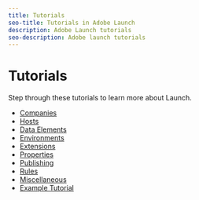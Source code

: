```yaml
---
title: Tutorials
seo-title: Tutorials in Adobe Launch
description: Adobe Launch tutorials
seo-description: Adobe launch tutorials
---
```


# Tutorials

Step through these tutorials to learn more about Launch.

* [Companies](companies.md)
* [Hosts](hosts.md)
* [Data Elements](data-elements.md)
* [Environments](environments.md)
* [Extensions](extensions.md)
* [Properties](properties.md)
* [Publishing](publishing.md)
* [Rules](rules.md)
* [Miscellaneous](miscellaneous.md)
* [Example Tutorial](template.md)




<!--
This step-by-step guide provides all you need to know to be an active contributor to the tutorials section of our user documentation. The goal is to get as many users involved in providing example how-to content as possible. We're excited to have you contributing!

Adobe Launch uses the GitBook platform to display its documentation. It can be found [here](https://docs.adobelaunch.com/).

**Found a bug or issue? Submit it** [**here**](https://github.com/Adobe-Marketing-Cloud/reactor-user-docs/issues/new)**.**

Let's jump right in!

## Good Tutorial Practices

### Please keep these tips in mind while building your tutorial page

* Have a descriptive and succinct title. It's the best way for others to find exactly what they're looking for. Perhaps even include a short text description of what your tutorial aims to achieve.
* Videos and screenshots are one of the best ways to provide instruction, are highly encouraged. However, be careful that your media does not disclose any sensitive information such as passwords, tokens, or keys.
* Create your tutorial in the corresponding sections such as Publishing, Data Elements, or Other. This will help users find exactly what they're looking for.
* Feel free to reference our [example tutorial](https://docs.adobelaunch.com/contributing/template) for guidance on how to format yours.

## 1. Read Required Contributor Material

As with any project, it's best to be prepared before beginning. Read the information below to familiarize yourself with contribution policies and guidelines.

### Code Of Conduct

This project adheres to the Adobe [code of conduct](https://github.com/Adobe-Marketing-Cloud/reactor-user-docs/tree/08d765fa041ac11be27a77e312baa1ab79aa59c0/tutorials/CODE_OF_CONDUCT.md). By participating, you are expected to uphold this code. Please report unacceptable behavior to Grp-opensourceoffice@adobe.com.

### Contributor License Agreement

All third-party contributions to this project must be accompanied by a signed contributor license. This gives Adobe permission to redistribute your contributions as part of the project. Sign our [CLA](http://opensource.adobe.com/cla.html). You only need to submit an Adobe CLA one time, so if you have submitted one previously, you are probably good to go.

### Code Reviews

All submissions should come in the form of pull requests and need to be reviewed by project committers. Read [GitHub's pull request documentation](https://help.github.com/articles/about-pull-requests/) for more information on sending pull requests.

## 2. Sign the CLA \(Contributor License Agreement\)

In order to contribute to our documentation, you **MUST** sign the contributor license agreement, also known as the CLA. If you've signed and submitted one previously, you're good to go. Otherwise, visit [here](http://opensource.adobe.com/cla.html) to get signing.

## 3. Clone the Repository

If you're new to Github, check out their handy guides to get started: [https://guides.github.com/](https://guides.github.com/).

1. Open your terminal and navigate to the place you want to store the project.
1. Copy this command and paste it into the terminal.

   ```bash
    git clone https://github.com/Adobe-Marketing-Cloud/reactor-user-docs.git
   ```

1. Open the project in your editor.

## 4. Checkout to a New Branch

In your terminal, run:

```bash
git checkout -b [name-of-your-new-branch]
```

## 5. Create Your Content

You are now set to begin creating your tutorial page. Be sure your new file title is descriptive, succinct, and is a .md file.

```text
Good title: "creating-a-new-rule.md"
```

MD stands for markdown. If you are unfamiliar with .md files or markdown, you can learn more [here](https://guides.github.com/features/mastering-markdown/). Unfortunately, markdown does not support embedding videos. If you need to embed a video, please leave a comment in the location you would like your video with the following format:

```text
// Embed video here. Link: https://www.youtube.com/watch?v=eZBlRkF0-tolist=PLVkhvRpDxnn8aDsk9mW_wVufaOKJRK-Ls&index=2
```

We will embed the video for you in the location of your comment when your contribution is merged. A [TEMPLATE.md](template.md) file is located in the tutorials folder to help you get started.

Feel free to include some personal information about yourself. This would be a great place for a link to your github, twitter, instagram, or all of the above.

## 5. Add Your Tutorial to the SUMMARY.md

To have your tutorial show up within the documentation navigation, you'll need to add some info to the SUMMARY.md file in the root folder of reactor-user-docs.

If, for example, you create a tutorial about how to create a new rule, follow these steps:

1. Open the SUMMARY.md file.
1. In the tutorials section, create a new line under the Rules section.
1. Tab over once, and write markdown for the link. The link to the tutorial would look like this.

   `* [Create a New Rule](tutorials/create-a-new-rule.md)`

The text between the brackets is how the name of your tutorial will show up in the navigation. Between the parenthesis is the path to your tutorial. The path will always be `tutorials/name-of-your-tutorial-file`. Be sure to include the asterisk.

## 6. Create a New Pull Request

Once you've finished with your tutorial and are happy with the changes, it's time for a pull request! This is basically a request to have your changes added to the live site. It's important to note that any changes outisde of your new tutorial files will **not** be accepted.

1. Open your terminal and navigate to the reactor-user-docs project.
1. Enter

   ```bash
    git add .
   ```

   then

   ```bash
    git commit -m "New tutorial"
   ```

   then

   ```bash
    git push origin [name-of-your-branch]
   ```

1. Return to [https://github.com/Adobe-Marketing-Cloud/reactor-user-docs](https://github.com/Adobe-Marketing-Cloud/reactor-user-docs). There should now be a green button that says "Create pull request." If there's not, click on the gray button that says "New pull request." You may choose to leave a comment, then click "Create pull request." You may be asked to make changes after your pull request is reviewed. After those changes are made, repeat the steps 1-4 under "Create a New Pull Request." Once everything is satisfactory, your pull request will be merged into the master branch.

   _\*Please note that there will be no expectations on how long it will take for your contribution to be approved and merged._

-->

